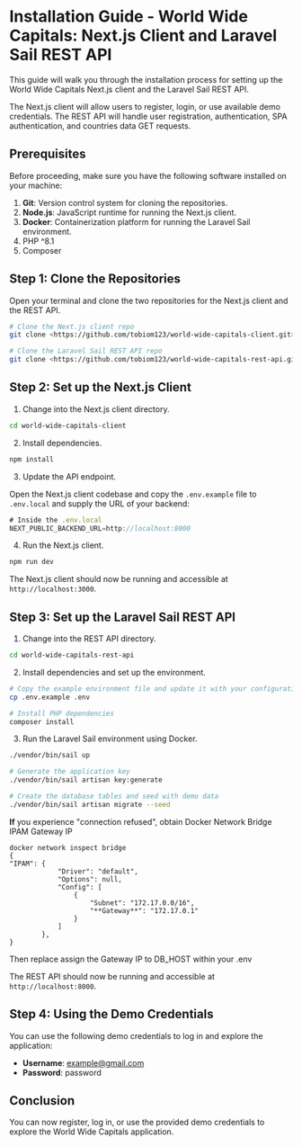 # Installation Guide - World Wide Capitals: Next.js Client and Laravel Sail REST API

This guide will walk you through the installation process for setting up the World Wide Capitals Next.js client and the Laravel Sail REST API.

The Next.js client will allow users to register, login, or use available demo credentials. The REST API will handle user registration, authentication, SPA authentication, and countries data GET requests.

## Prerequisites

Before proceeding, make sure you have the following software installed on your machine:

1. **Git**: Version control system for cloning the repositories.
2. **Node.js**: JavaScript runtime for running the Next.js client.
3. **Docker**: Containerization platform for running the Laravel Sail environment.
4. PHP ^8.1
5. Composer

## Step 1: Clone the Repositories

Open your terminal and clone the two repositories for the Next.js client and the REST API.

```bash
# Clone the Next.js client repo
git clone <https://github.com/tobiom123/world-wide-capitals-client.git>

# Clone the Laravel Sail REST API repo
git clone <https://github.com/tobiom123/world-wide-capitals-rest-api.git>
```

## Step 2: Set up the Next.js Client

1. Change into the Next.js client directory.

```bash
cd world-wide-capitals-client
```

2. Install dependencies.

```bash
npm install
```

3. Update the API endpoint.

Open the Next.js client codebase and copy the `.env.example` file to `.env.local` and supply the URL of your backend:

```javascript
# Inside the .env.local
NEXT_PUBLIC_BACKEND_URL=http://localhost:8000
```

4. Run the Next.js client.

```bash
npm run dev
```

The Next.js client should now be running and accessible at `http://localhost:3000`.

## Step 3: Set up the Laravel Sail REST API

1. Change into the REST API directory.

```bash
cd world-wide-capitals-rest-api
```

2. Install dependencies and set up the environment.

```bash
# Copy the example environment file and update it with your configuration
cp .env.example .env

# Install PHP dependencies
composer install
```

3. Run the Laravel Sail environment using Docker.

```bash
./vendor/bin/sail up

# Generate the application key
./vendor/bin/sail artisan key:generate

# Create the database tables and seed with demo data
./vendor/bin/sail artisan migrate --seed
```
**If** you experience "connection refused", obtain Docker Network Bridge IPAM Gateway IP
```
docker network inspect bridge
{
"IPAM": {
            "Driver": "default",
            "Options": null,
            "Config": [
                {
                    "Subnet": "172.17.0.0/16",
                    "**Gateway**": "172.17.0.1"
                }
            ]
        },
}
```
Then replace assign the Gateway IP to DB_HOST within your .env

The REST API should now be running and accessible at `http://localhost:8000`.

## Step 4: Using the Demo Credentials

You can use the following demo credentials to log in and explore the application:

- **Username**: example@gmail.com
- **Password**: password

## Conclusion

You can now register, log in, or use the provided demo credentials to explore the World Wide Capitals application.
